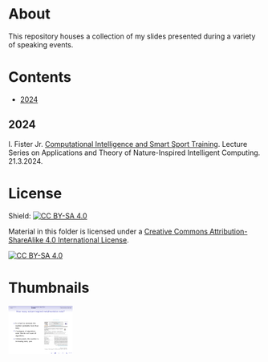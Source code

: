 # About

This repository houses a collection of my slides presented during a variety of speaking events.

# Contents

- [2024](#2024)

## 2024

I. Fister Jr. [Computational Intelligence and Smart Sport Training](https://github.com/firefly-cpp/slides/blob/main/Iztok_ATONIIC2024.pdf). Lecture Series on Applications and Theory of Nature-Inspired Intelligent Computing. 21.3.2024.

# License
Shield: [![CC BY-SA 4.0][cc-by-sa-shield]][cc-by-sa]

Material in this folder is licensed under a
[Creative Commons Attribution-ShareAlike 4.0 International License][cc-by-sa].

[![CC BY-SA 4.0][cc-by-sa-image]][cc-by-sa]

[cc-by-sa]: http://creativecommons.org/licenses/by-sa/4.0/
[cc-by-sa-image]: https://licensebuttons.net/l/by-sa/4.0/88x31.png
[cc-by-sa-shield]: https://img.shields.io/badge/License-CC%20BY--SA%204.0-lightgrey.svg


# Thumbnails
[![Iztok_ATONIIC2024](/image_thumbnails/pdf_animation_Iztok_ATONIIC2024.gif)](Iztok_ATONIIC2024.pdf)
